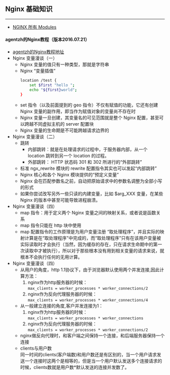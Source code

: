 
## Nginx 基础知识
---
+   [NGINX 所有 Modules](https://www.nginx.com/resources/wiki/modules/)
####    agentzh的Nginx教程（版本2016.07.21）
+   [agentzh的Nginx教程地址](https://openresty.org/download/agentzh-nginx-tutorials-zhcn.html)
+   Nginx 变量漫谈（一）
    +   Nginx 变量的值只有一种类型，那就是字符串
    +   Nginx “变量插值”
        ```bash
        location /test {
            set $first "hello ";
            echo "${first}world";
        }
        ```
    +   set 指令（以及前面提到的 geo 指令）不仅有赋值的功能，它还有创建 Nginx 变量的副作用，即当作为赋值对象的变量尚不存在时    
    +   Nginx 变量一旦创建，其变量名的可见范围就是整个 Nginx 配置，甚至可以跨越不同虚拟主机的 server 配置块
    +   Nginx 变量的生命期是不可能跨越请求边界的
+   Nginx 变量漫谈（二）
    +   跳转
        +   内部跳转：就是在处理请求的过程中，于服务器内部，从一个 location 跳转到另一个 location 的过程。         
        +   外部跳转： HTTP 状态码 301 和 302 所进行的“外部跳转”
    +   标准 ngx_rewrite 模块的 rewrite 配置指令其实也可以发起“内部跳转”
    +   Nginx 核心和各个 Nginx 模块提供的“预定义变量”         
    +   Nginx 会在匹配参数名之前，自动把原始请求中的参数名调整为全部小写的形式         
    +   如果你尝试改写另外一些只读的内建变量，比如 $arg_XXX 变量，在某些 Nginx 的版本中甚至可能导致进程崩溃。
+   Nginx 变量漫谈（四）
    +    map 指令：用于定义两个 Nginx 变量之间的映射关系，或者说是函数关系            
    +    map 指令只能在 http 块中使用           
    +    map 配置指令的工作原理是为用户变量注册 “取处理程序”，并且实际的映射计算是在“取处理程序”中完成的，而“取处理程序”只有在该用户变量被实际读取时才会执行（当然，因为缓存的存在，只在请求生命期中的第一次读取中才被执行），所以对于那些根本没有用到相关变量的请求来说，就根本不会执行任何的无用计算。           
+   Nginx 变量漫谈（四）
    +   从用户的角度，http 1.1协议下，由于浏览器默认使用两个并发连接,因此计算方法：
        1. nginx作为http服务器的时候：  
        `max_clients = worker_processes * worker_connections/2`
        1. nginx作为反向代理服务器的时候：  
        `max_clients = worker_processes * worker_connections/4`
    +   从一般建立连接的角度,客户并发连接为1：
        1. nginx作为http服务器的时候：  
        `max_clients = worker_processes * worker_connections`
        1. nginx作为反向代理服务器的时候：  
        `max_clients = worker_processes * worker_connections/2`    
    +   nginx做反向代理时，和客户端之间保持一个连接，和后端服务器保持一个连接
    +   clients与用户数  
        同一时间的clients(客户端数)和用户数还是有区别的，当一个用户请求发送一个连接时这两个是相等的，但是当一个用户默认发送多个连接请求的时候，clients数就是用户数*默认发送的连接并发数了。    
